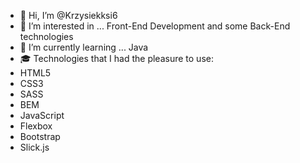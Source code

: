 - 👋 Hi, I’m @Krzysiekksi6
- 👀 I’m interested in ... Front-End Development and some Back-End technologies
- 🌱 I’m currently learning ... Java
- 🎓 Technologies that I had the pleasure to use:
- HTML5
- CSS3
- SASS
- BEM
- JavaScript
- Flexbox
- Bootstrap
- Slick.js
